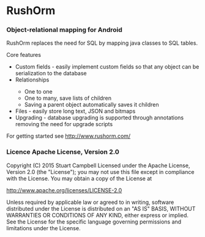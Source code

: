 # RushOrm 
### Object-relational mapping for Android


RushOrm replaces the need for SQL by mapping java classes to SQL tables.

Core features
<ul>
    <li>Custom fields - easily implement custom fields so that any object can be serialization to the database</li>
    <li>Relationships</li>
    <ul>
			<li>One to one</li>
			<li>One to many, save lists of children</li>
			<li>Saving a parent object automatically saves it children</li>
		</ul>
		<li>Files - easily store long text, JSON and bitmaps</li>
		<li>Upgrading - database upgrading is supported through annotations removing the need for upgrade scripts</li>
</ul>

For getting started see http://www.rushorm.com/


### Licence Apache License, Version 2.0
Copyright (C) 2015 Stuart Campbell
Licensed under the Apache License, Version 2.0 (the "License");
you may not use this file except in compliance with the License.
You may obtain a copy of the License at

   http://www.apache.org/licenses/LICENSE-2.0

Unless required by applicable law or agreed to in writing, software
distributed under the License is distributed on an "AS IS" BASIS,
WITHOUT WARRANTIES OR CONDITIONS OF ANY KIND, either express or implied.
See the License for the specific language governing permissions and
limitations under the License.

